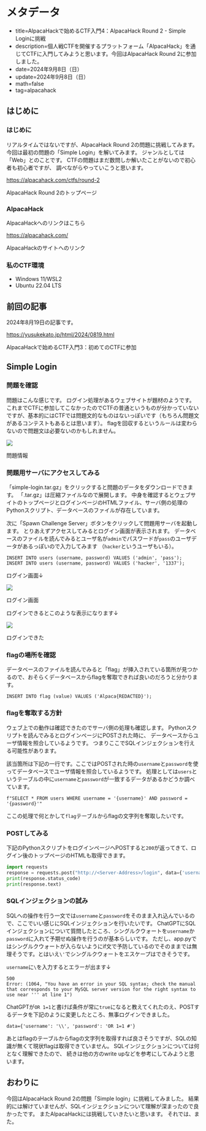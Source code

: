 # メタデータ
- title=AlpacaHackで始めるCTF入門4：AlpacaHack Round 2 - Simple Loginに挑戦
- description=個人戦CTFを開催するプラットフォーム「AlpacaHack」を通じてCTFに入門してみようと思います。今回はAlpacaHack Round 2に参加しました。
- date=2024年9月8日（日）
- update=2024年9月8日（日）
- math=false
- tag=alpacahack

## はじめに

### はじめに
リアルタイムではないですが、AlpacaHack Round 2の問題に挑戦してみます。
今回は最初の問題の「Simple Login」を解いてみます。
ジャンルとしては「Web」とのことです。
CTFの問題はまだ数問しか解いたことがないので初心者も初心者ですが、
調べながらやっていこうと思います。

https://alpacahack.com/ctfs/round-2

AlpacaHack Round 2のトップページ

### AlpacaHack
AlpacaHackへのリンクはこちら

https://alpacahack.com/

AlpacaHackのサイトへのリンク

### 私のCTF環境
- Windows 11/WSL2
- Ubuntu 22.04 LTS

## 前回の記事
2024年8月19日の記事です。

https://yusukekato.jp/html/2024/0819.html

AlpacaHackで始めるCTF入門3：初めてのCTFに参加

## Simple Login

### 問題を確認
問題はこんな感じです。
ログイン処理があるウェブサイトが題材のようです。
これまでCTFに参加してこなかったのでCTFの普通というものが分かっていないですが、基本的にはCTFでは問題文的なものはないっぽいです（もちろん問題文があるコンテストもあるとは思います）。
flagを回収するというルールは変わらないので問題文は必要ないのかもしれません。

![](../../images/2024/20240908_1.jpg)

問題情報

### 問題用サーバにアクセスしてみる

「simple-login.tar.gz」をクリックすると問題のデータをダウンロードできます。
「.tar.gz」は圧縮ファイルなので展開します。
中身を確認するとウェブサイトのトップページとログインページのHTMLファイル、サーバ側の処理のPythonスクリプト、データベースのファイルが存在しています。

次に「Spawn Challenge Server」ボタンをクリックして問題用サーバを起動します。
とりあえずアクセスしてみるとログイン画面が表示されます。
データベースのファイルを読んでみるとユーザ名が`admin`でパスワードが`pass`のユーザデータがあるっぽいので入力してみます
（`hacker`というユーザもいる）。

```
INSERT INTO users (username, password) VALUES ('admin', 'pass');
INSERT INTO users (username, password) VALUES ('hacker', '1337');
```

ログイン画面↓

![](../../images/2024/20240908_2.jpg)

ログイン画面

ログインできるとこのような表示になります↓

![](../../images/2024/20240908_3.jpg)

ログインできた

### flagの場所を確認
データベースのファイルを読んでみると「flag」が挿入されている箇所が見つかるので、おそらくデータベースからflagを奪取できれば良いのだろうと分かります。

```
INSERT INTO flag (value) VALUES ('Alpaca{REDACTED}');
```

### flagを奪取する方針
ウェブ上での動作は確認できたのでサーバ側の処理も確認します。
Pythonスクリプトを読んでみるとログインページにPOSTされた時に、
データベースからユーザ情報を照合しているようです。
つまりここでSQLインジェクションを行える可能性があります。

該当箇所は下記の一行です。ここではPOSTされた時の`username`と`password`を使ってデータベースでユーザ情報を照合しているようです。
処理としては`users`というテーブルの中に`username`と`password`が一致するデータがあるかどうか調べています。

```
f"SELECT * FROM users WHERE username = '{username}' AND password = '{password}'"
```

ここの処理で何とかして`flag`テーブルからflagの文字列を奪取したいです。

### POSTしてみる
下記のPythonスクリプトをログインページへPOSTすると`200`が返ってきて、ログイン後のトップページのHTMLも取得できます。

```py
import requests
response = requests.post("http://<Server-Address>/login", data={'username': 'admin', 'password': 'pass'})
print(response.status_code)
print(response.text)
```

### SQLインジェクションの試み
SQLへの操作を行う一文では`username`と`password`をそのまま入れ込んでいるので、ここでいい感じにSQLインジェクションを行いたいです。
ChatGPTにSQLインジェクションについて質問したところ、シングルクウォートを`username`か`password`に入れて予期せぬ操作を行うのが基本らしいです。
ただし、app.pyではシングルクウォートが入らないようにif文で予防しているのでそのままでは無理そうです。とはいえ`\'`でシングルクウォートをエスケープはできそうです。

`username`に`\`を入力するとエラーが出ます↓

```
500
Error: (1064, "You have an error in your SQL syntax; check the manual that corresponds to your MySQL server version for the right syntax to use near ''' at line 1")
```

ChatGPTが`OR 1=1`と書けば条件が常に`true`になると教えてくれたのえ、POSTするデータを下記のように変更したところ、無事ログインできました。

```
data={'username': '\\', 'password': 'OR 1=1 #'}
```

あとはflagのテーブルからflagの文字列を取得すれば良さそうですが、SQLの知識が無くて現状flagは取得できていません。
SQLインジェクションについては何となく理解できたので、
続きは他の方のwrite upなどを参考にしてみようと思います。

## おわりに
今回はAlpacaHack Round 2の問題「Simple login」に挑戦してみました。
結果的には解けていませんが、SQLインジェクションについて理解が深まったので良かったです。
またAlpacaHackには挑戦していきたいと思います。
それでは、また。

